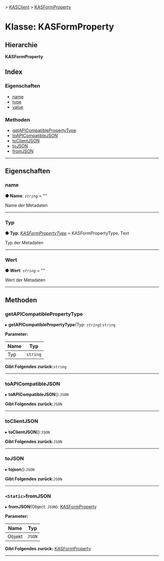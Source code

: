 [](../README.md) > [KASClient](../modules/kasclient.md) > [KASFormProperty](../classes/kasclient.kasformproperty.md)

# <a name="class-kasformproperty"></a>Klasse: KASFormProperty

## <a name="hierarchy"></a>Hierarchie

**KASFormProperty**

## <a name="index"></a>Index 

### <a name="properties"></a>Eigenschaften

* [name](kasclient.kasformproperty.md#name)
* [type](kasclient.kasformproperty.md#type)
* [value](kasclient.kasformproperty.md#value)
### <a name="methods"></a>Methoden

* [getAPICompatiblePropertyType](kasclient.kasformproperty.md#getapicompatiblepropertytype)
* [toAPICompatibleJSON](kasclient.kasformproperty.md#toapicompatiblejson)
* [toClientJSON](kasclient.kasformproperty.md#toclientjson)
* [toJSON](kasclient.kasformproperty.md#tojson)
* [fromJSON](kasclient.kasformproperty.md#fromjson)

---

## <a name="properties"></a>Eigenschaften

<a id="name"></a>

###  <a name="name"></a>name

**● Name**: *`string`* = ""

Name der Metadaten

___

<a id="type"></a>

###  <a name="type"></a>Typ

**● Typ**: *[KASFormPropertyType](../enums/kasclient.kasformpropertytype.md)* = KASFormPropertyType. Text

Typ der Metadaten

___

<a id="value"></a>

###  <a name="value"></a>Wert

**● Wert**: *`string`* = ""

Wert der Metadaten

___

## <a name="methods"></a>Methoden

<a id="getapicompatiblepropertytype"></a>

###  <a name="getapicompatiblepropertytype"></a>getAPICompatiblePropertyType

▸ **getAPICompatiblePropertyType**(Typ: *`string`*):`string`

**Parameter:**

| Name | Typ |
| ------ | ------ |
| Typ | `string` |

**Gibt Folgendes zurück:**`string`

___

<a id="toapicompatiblejson"></a>

###  <a name="toapicompatiblejson"></a>toAPICompatibleJSON

▸ **toAPICompatibleJSON**():`JSON`

**Gibt Folgendes zurück:**`JSON`

___

<a id="toclientjson"></a>

###  <a name="toclientjson"></a>toClientJSON

▸ **toClientJSON**():`JSON`

**Gibt Folgendes zurück:**`JSON`

___

<a id="tojson"></a>

###  <a name="tojson"></a>toJSON

▸ **tojson**():`JSON`

**Gibt Folgendes zurück:**`JSON`

___

<a id="fromjson"></a>

### <a name="static-fromjson"></a>`<Static>`fromJSON

▸ **fromJSON**(Object: *`JSON`*): [KASFormProperty](kasclient.kasformproperty.md)

**Parameter:**

| Name | Typ |
| ------ | ------ |
| Objekt | `JSON` |

**Gibt Folgendes zurück:** [KASFormProperty](kasclient.kasformproperty.md)

___

